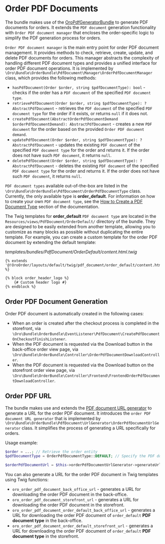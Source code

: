 <a id="bundle-docs-commerce-order-pdf-documents"></a>

# Order PDF Documents

The bundle makes use of the [OroPdfGeneratorBundle](../../platform/PdfGeneratorBundle/index.md#bundle-docs-platform-pdf-generator-bundle) to generate PDF documents for orders. It extends the `PDF document` generation functionality with `Order PDF document manager` that encloses the order-specific logic to simplify the PDF generation process for orders.

`Order PDF document manager` is the main entry point for order PDF document management. It provides methods to check, retrieve, create, update, and delete PDF documents for orders. This manager abstracts the complexity of handling different PDF document types and provides a unified interface for order PDF document operations. It is implemented by `\Oro\Bundle\OrderBundle\PdfDocument\Manager\OrderPdfDocumentManager` class, which provides the following methods:

* `hasPdfDocument(Order $order, string $pdfDocumentType): bool` - checks if the order has a `PDF document` of the specified `PDF document type`.
* `retrievePdfDocument(Order $order, string $pdfDocumentType): ?AbstractPdfDocument` - retrieves the `PDF document` of the specified `PDF document type` for the order if it exists, or returns `null` if it does not.
* `createPdfDocument(AbstractOrderPdfDocumentDemand $orderPdfDocumentDemand): AbstractPdfDocument` - creates a new `PDF document` for the order based on the provided `Order PDF document demand`.
* `updatePdfDocument(Order $order, string $pdfDocumentType): ?AbstractPdfDocument` - updates the existing `PDF document` of the specified `PDF document type` for the order and returns it. If the order does not have such `PDF document`, it returns `null`.
* `deletePdfDocument(Order $order, string $pdfDocumentType): ?AbstractPdfDocument` - deletes the existing `PDF document` of the specified `PDF document type` for the order and returns it. If the order does not have such `PDF document`, it returns `null`.

`PDF document types` available out-of-the-box are listed in the `\Oro\Bundle\OrderBundle\PdfDocument\OrderPdfDocumentType` class. Currently, the only available type is **order_default**. For information on how to create your own `PDF document type`, see the [How to Create a PDF Document Type](../../platform/PdfGeneratorBundle/create-pdf-document-type.md#bundle-docs-platform-pdf-generator-bundle-create-pdf-document-type) section of the documentation.

The Twig templates for **order_default** `PDF document type` are located in the `Resources/views/PdfDocument/OrderDefault/` directory of the bundle. They are designed to be easily extended from another template, allowing you to customize as many blocks as possible without duplicating the entire template. For example, you can create a custom template for the order PDF document by extending the default template:

*templates/bundles/PdfDocument/OrderDefault/content.html.twig*
```twig
{% extends '@!OroOrder/layouts/default/twig/pdf_document/order_default/content.html.twig' %}

{% block order_header_logo %}
    {# Custom header logo #}
{% endblock %}
```

## Order PDF Document Generation

Order PDF document is automatically created in the following cases:

- When an order is created after the checkout process is completed in the storefront, via `\Oro\Bundle\OrderBundle\EventListener\PdfDocument\CreatePdfDocumentOnCheckoutFinishListener`.
- When the PDF document is requested via the Download button in the back-office order view page, via `\Oro\Bundle\OrderBundle\Controller\OrderPdfDocumentDownloadController`.
- When the PDF document is requested via the Download button on the storefront order view page, via `\Oro\Bundle\OrderBundle\Controller\Frontend\FrontendOrderPdfDocumentDownloadController`.

## Order PDF URL

The bundle makes use and extends the [PDF document URL generator](../../platform/PdfGeneratorBundle/download-pdf-document.md#bundle-docs-platform-pdf-generator-bundle-download-pdf-document) to generate a URL for the order PDF document. It introduces the `order PDF document URL generator` that is implemented by `\Oro\Bundle\OrderBundle\PdfDocument\UrlGenerator\OrderPdfDocumentUrlGenerator` class. It simplifies the process of generating a URL specifically for orders.

Usage example:

```php
$order = ...; // Retrieve the order entity
$pdfDocumentType = OrderPdfDocumentType::DEFAULT; // Specify the PDF document type

$orderPdfDocumentUrl = $this->orderPdfDocumentUrlGenerator->generateUrl($order, $pdfDocumentType);
```

You can also generate a URL for the order PDF document in Twig templates using Twig functions:

- `oro_order_pdf_document_back_office_url` - generates a URL for downloading the order PDF document in the back-office.
- `oro_order_pdf_document_storefront_url` - generates a URL for downloading the order PDF document in the storefront.
- `oro_order_pdf_document_order_default_back_office_url` - generates a URL for downloading the order PDF document of `order_default` **PDF document type** in the back-office.
- `oro_order_pdf_document_order_default_storefront_url` - generates a URL for downloading the order PDF document of `order_default` **PDF document type** in the storefront.
